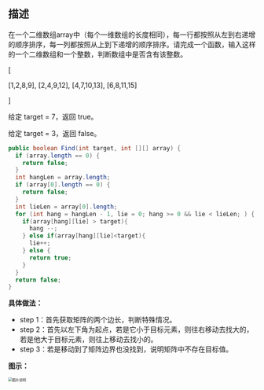 ## 描述

在一个二维数组array中（每个一维数组的长度相同），每一行都按照从左到右递增的顺序排序，每一列都按照从上到下递增的顺序排序。请完成一个函数，输入这样的一个二维数组和一个整数，判断数组中是否含有该整数。 

[ 

[1,2,8,9],
[2,4,9,12],
[4,7,10,13],
[6,8,11,15]

] 

给定 target = 7，返回 true。 

给定 target = 3，返回 false。

```java
public boolean Find(int target, int [][] array) {
  if (array.length == 0) {
    return false;
  }
  int hangLen = array.length;
  if (array[0].length == 0) {
    return false;
  }
  int lieLen = array[0].length;
  for (int hang = hangLen - 1, lie = 0; hang >= 0 && lie < lieLen; ) {
    if(array[hang][lie] > target){
      hang --;
    } else if(array[hang][lie]<target){
      lie++;
    } else {
      return true;
    }
  }
  return false;
}
```

**具体做法：**

- step 1：首先获取矩阵的两个边长，判断特殊情况。
- step 2：首先以左下角为起点，若是它小于目标元素，则往右移动去找大的，若是他大于目标元素，则往上移动去找小的。
- step 3：若是移动到了矩阵边界也没找到，说明矩阵中不存在目标值。

**图示：**

<img src="https://uploadfiles.nowcoder.com/images/20210727/397721558_1627369615572/81B83FAE4B34DCEFE9C1EB670AE1CCB0" alt="图片说明" style="zoom:50%;" />